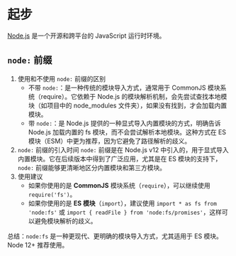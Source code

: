 # 起步

[Node.js](https://nodejs.org/zh-cn/) 是一个开源和跨平台的 JavaScript 运行时环境。

## `node:` 前缀

1. 使用和不使用 `node:` 前缀的区别
     - 不带 `node:`：是一种传统的模块导入方式，通常用于 CommonJS 模块系统（require）。它依赖于 Node.js 的模块解析机制，会先尝试查找本地模块（如项目中的 node_modules 文件夹），如果没有找到，才会加载内置模块。
     - 带 `node:`：是 Node.js 提供的一种显式导入内置模块的方式，明确告诉 Node.js 加载内置的 fs 模块，而不会尝试解析本地模块。这种方式在 ES 模块（ESM）中更为推荐，因为它避免了路径解析的歧义。
2. `node:` 前缀的引入时间
    `node:` 前缀是在 Node.js v12 中引入的，用于显式导入内置模块。它在后续版本中得到了广泛应用，尤其是在 ES 模块的支持下，`node:` 前缀能够更清晰地区分内置模块和第三方模块。
3. 使用建议
    - 如果你使用的是 **CommonJS** 模块系统（`require`），可以继续使用 `require('fs')`。
    - 如果你使用的是 **ES 模块**（`import`），建议使用 `import * as fs from 'node:fs'` 或 `import { readFile } from 'node:fs/promises'`，这样可以避免模块解析的歧义。

总结：`node:fs` 是一种更现代、更明确的模块导入方式，尤其适用于 ES 模块。Node 12+ 推荐使用。

